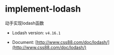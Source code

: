 # implement-lodash

动手实现lodash函数

+ Lodash version: `v4.16.1`

+ Document: [http://www.css88.com/doc/lodash/](http://www.css88.com/doc/lodash/)
